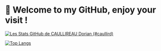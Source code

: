 # 👋 Welcome to my GitHub, enjoy your visit ! 

[![Les Stats GitHub de CAULLIREAU Dorian (#caullird)](https://github-readme-stats.vercel.app/api?username=caullird&count_private=true&show_icons=true)](https://github.com/anuraghazra/github-readme-stats)

[![Top Langs](https://github-readme-stats.vercel.app/api/top-langs/?username=caullird)](https://github.com/anuraghazra/github-readme-stats)
